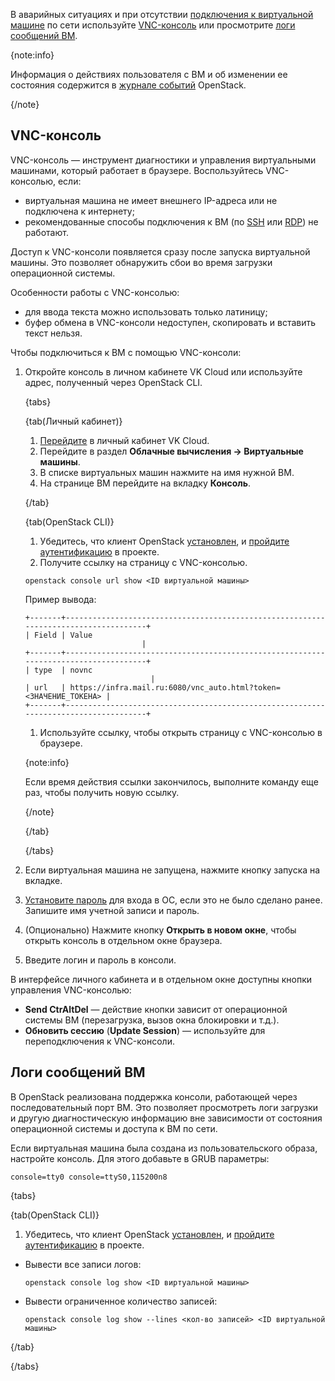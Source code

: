 В аварийных ситуациях и при отсутствии [подключения к виртуальной машине](../vm-connect/vm-connect-nix#4_podklyuchites_k_vm) по сети используйте [VNC-консоль](#vnc-konsol) или просмотрите [логи сообщений ВМ](#logi_soobshcheniy_vm).

{note:info}

Информация о действиях пользователя с ВМ и об изменении ее состояния содержится в [журнале событий](../vm-manage#prosmotr_zhurnala_sobytiy) OpenStack.

{/note}

## VNC-консоль

VNC-консоль — инструмент диагностики и управления виртуальными машинами, который работает в браузере. Воспользуйтесь VNC-консолью, если:

- виртуальная машина не имеет внешнего IP-адреса или не подключена к интернету;
- рекомендованные способы подключения к ВМ (по [SSH](../vm-connect/vm-connect-nix) или [RDP](../vm-connect/vm-connect-win)) не работают.

Доступ к VNC-консоли появляется сразу после запуска виртуальной машины. Это позволяет обнаружить сбои во время загрузки операционной системы.

Особенности работы с VNC-консолью:

- для ввода текста можно использовать только латиницу;
- буфер обмена в VNC-консоли недоступен, скопировать и вставить текст нельзя.

Чтобы подключиться к ВМ с помощью VNC-консоли:

1. Откройте консоль в личном кабинете VK Cloud или используйте адрес, полученный через OpenStack CLI.

    {tabs}

    {tab(Личный кабинет)}

    1. [Перейдите](https://msk.cloud.vk.com/app/) в личный кабинет VK Cloud.
    1. Перейдите в раздел **Облачные вычисления → Виртуальные машины**.
    1. В списке виртуальных машин нажмите на имя нужной ВМ.
    1. На странице ВМ перейдите на вкладку **Консоль**.

    {/tab}

    {tab(OpenStack CLI)}

    1. Убедитесь, что клиент OpenStack [установлен](/ru/tools-for-using-services/cli/openstack-cli#1_ustanovite_klient_openstack), и [пройдите аутентификацию](/ru/tools-for-using-services/cli/openstack-cli#3_proydite_autentifikaciyu) в проекте.
    1. Получите ссылку на страницу с VNC-консолью.

    ```console
    openstack console url show <ID виртуальной машины>
    ```

    Пример вывода:

    ```console
    +-------+-------------------------------------------------------------------------------------+
    | Field | Value                                                                               |
    +-------+-------------------------------------------------------------------------------------+
    | type  | novnc                                                                                 |
    | url   | https://infra.mail.ru:6080/vnc_auto.html?token=<ЗНАЧЕНИЕ_ТОКЕНА> |
    +-------+-------------------------------------------------------------------------------------+
    ```

    1. Используйте ссылку, чтобы открыть страницу с VNC-консолью в браузере.

    {note:info}

    Если время действия ссылки закончилось, выполните команду еще раз, чтобы получить новую ссылку.

    {/note}

    {/tab}

    {/tabs}

1. Если виртуальная машина не запущена, нажмите кнопку запуска на вкладке.
1. [Установите пароль](../vm-manage#password) для входа в ОС, если это не было сделано ранее. Запишите имя учетной записи и пароль.
1. (Опционально) Нажмите кнопку **Открыть в новом окне**, чтобы открыть консоль в отдельном окне браузера.
1. Введите логин и пароль в консоли.

В интерфейсе личного кабинета и в отдельном окне доступны кнопки управления VNC-консолью:

- **Send CtrAltDel** — действие кнопки зависит от операционной системы ВМ (перезагрузка, вызов окна блокировки и т.д.).
- **Обновить сессию** (**Update Session**) — используйте для переподключения к VNC-консоли.

## Логи сообщений ВМ

В OpenStack реализована поддержка консоли, работающей через последовательный порт ВМ. Это позволяет просмотреть логи загрузки и другую диагностическую информацию вне зависимости от состояния операционной системы и доступа к ВМ по сети.

Если виртуальная машина была создана из пользовательского образа, настройте консоль. Для этого добавьте в GRUB параметры:

```console
console=tty0 console=ttyS0,115200n8
```

{tabs}

{tab(OpenStack CLI)}

1. Убедитесь, что клиент OpenStack [установлен](/ru/tools-for-using-services/cli/openstack-cli#1_ustanovite_klient_openstack), и [пройдите аутентификацию](/ru/tools-for-using-services/cli/openstack-cli#3_proydite_autentifikaciyu) в проекте.

- Вывести все записи логов:

   ```console
   openstack console log show <ID виртуальной машины>
   ```

- Вывести ограниченное количество записей:

   ```console
   openstack console log show --lines <кол-во записей> <ID виртуальной машины>
  ```

{/tab}

{/tabs}
